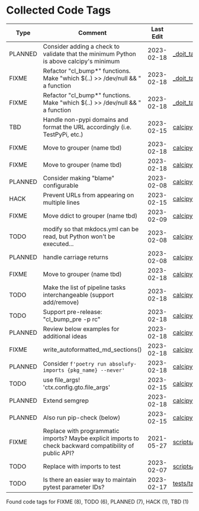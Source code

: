 # Collected Code Tags

| Type    | Comment                                                                                                  | Last Edit   | Source File                                                                                                                                                                                                                |
|---------|----------------------------------------------------------------------------------------------------------|-------------|----------------------------------------------------------------------------------------------------------------------------------------------------------------------------------------------------------------------------|
| PLANNED | Consider adding a check to validate that the minimum Python is above calcipy's minimum                   | 2023-02-18  | [_doit_tasks/_doit_globals.py:143](https://github.com/KyleKing/calcipy/blame/calcipy-v1/_doit_tasks/_doit_globals.py#L143)                                                                                                                                                                                                                            |
| FIXME   | Refactor "cl_bump*" functions. Make "which $(..) >> /dev/null && " a function                            | 2023-02-18  | [_doit_tasks/doc.py:86](https://github.com/KyleKing/calcipy/blame/calcipy-v1/_doit_tasks/doc.py#L86)                                                                                                                                                                                                                            |
| FIXME   | Refactor "cl_bump*" functions. Make "which $(..) >> /dev/null && " a function                            | 2023-02-18  | [_doit_tasks/doc.py:107](https://github.com/KyleKing/calcipy/blame/calcipy-v1/_doit_tasks/doc.py#L107)                                                                                                                                                                                                                            |
| TBD     | Handle non-pypi domains and format the URL accordingly (i.e. TestPyPi, etc.)                             | 2023-02-15  | [calcipy/check_for_stale_packages/_check_for_stale_packages.py:174](https://github.com/KyleKing/calcipy/blame/a77ee851ac5c6631b011e8a3239b804e1290eba6/calcipy/check_for_stale_packages/_check_for_stale_packages.py#L176) |
| FIXME   | Move to grouper (name tbd)                                                                               | 2023-02-18  | [calcipy/code_tag_collector/_collector.py:15](https://github.com/KyleKing/calcipy/blame/06d07104f0b3d65c62d6ea583600368e601ea511/calcipy/code_tag_collector/_collector.py#L15)                                             |
| FIXME   | Move to grouper (name tbd)                                                                               | 2023-02-18  | [calcipy/code_tag_collector/_collector.py:19](https://github.com/KyleKing/calcipy/blame/06d07104f0b3d65c62d6ea583600368e601ea511/calcipy/code_tag_collector/_collector.py#L19)                                             |
| PLANNED | Consider making "blame" configurable                                                                     | 2023-02-08  | [calcipy/code_tag_collector/_collector.py:192](https://github.com/KyleKing/calcipy/blame/36798d3196b2e161c1c9085f2536f77f12c7ed23/calcipy/code_tag_collector/_collector.py#L193)                                           |
| HACK    | Prevent URLs from appearing on multiple lines                                                            | 2023-02-15  | [calcipy/code_tag_collector/_collector.py:229](https://github.com/KyleKing/calcipy/blame/f33a80e423c18b742d2b8c3fb73e2481e66d4afe/calcipy/code_tag_collector/_collector.py#L230)                                           |
| FIXME   | Move ddict to grouper (name tbd)                                                                         | 2023-02-09  | [calcipy/dot_dict/_dot_dict.py:3](https://github.com/KyleKing/calcipy/blame/d8711105a1240df7eafd737834af9f5928474fbe/calcipy/dot_dict/_dot_dict.py#L3)                                                                     |
| TODO    | modify so that mkdocs.yml can be read, but Python won't be executed...                                   | 2023-02-08  | [calcipy/file_helpers.py:124](https://github.com/KyleKing/calcipy/blame/36798d3196b2e161c1c9085f2536f77f12c7ed23/calcipy/file_helpers.py#L98)                                                                              |
| PLANNED | handle carriage returns                                                                                  | 2023-02-08  | [calcipy/file_helpers.py:191](https://github.com/KyleKing/calcipy/blame/36798d3196b2e161c1c9085f2536f77f12c7ed23/calcipy/file_helpers.py#L165)                                                                             |
| FIXME   | Move to grouper (name tbd)                                                                               | 2023-02-18  | [calcipy/file_search.py:8](https://github.com/KyleKing/calcipy/blame/a3683c23b8f72e5dd5f3614b6dcd6b20aa3c228c/calcipy/file_search.py#L8)                                                                                   |
| TODO    | Make the list of pipeline tasks interchangeable (support add/remove)                                     | 2023-02-18  | [calcipy/tasks/all_tasks.py:63](https://github.com/KyleKing/calcipy/blame/519bd4c422ec48d6b88bee1d185a92173c3544fc/calcipy/tasks/all_tasks.py#L62)                                                                         |
| TODO    | Support pre-release: "cl_bump_pre -p rc"                                                                 | 2023-02-18  | [calcipy/tasks/all_tasks.py:73](https://github.com/KyleKing/calcipy/blame/519bd4c422ec48d6b88bee1d185a92173c3544fc/calcipy/tasks/all_tasks.py#L72)                                                                         |
| PLANNED | Review below examples for additional ideas                                                               | 2023-02-18  | [calcipy/tasks/all_tasks.py:91](https://github.com/KyleKing/calcipy/blame/902598982f9ae03701c7768488039b2291b5b80c/calcipy/tasks/all_tasks.py#L63)                                                                         |
| FIXME   | write_autoformatted_md_sections()                                                                        | 2023-02-18  | [calcipy/tasks/doc.py:63](https://github.com/KyleKing/calcipy/blame/calcipy-v1/calcipy/tasks/doc.py#L63)                                                                                                                                                                                                                            |
| PLANNED | Consider `f'poetry run absolufy-imports {pkg_name} --never'`                                             | 2023-02-18  | [calcipy/tasks/lint.py:19](https://github.com/KyleKing/calcipy/blame/c6f79b9e2f60a1812b9c7ed44b098a1809340738/calcipy/tasks/lint.py#L22)                                                                                   |
| TODO    | use file_args! 'ctx.config.gto.file_args'                                                                | 2023-02-15  | [calcipy/tasks/lint.py:34](https://github.com/KyleKing/calcipy/blame/6e4cb15bd1cdff319a384ef1ef1953bc1bfd41e0/calcipy/tasks/lint.py#L37)                                                                                   |
| PLANNED | Extend semgrep                                                                                           | 2023-02-18  | [calcipy/tasks/lint.py:65](https://github.com/KyleKing/calcipy/blame/c6f79b9e2f60a1812b9c7ed44b098a1809340738/calcipy/tasks/lint.py#L68)                                                                                   |
| PLANNED | Also run pip-check (below)                                                                               | 2023-02-15  | [calcipy/tasks/stale.py:23](https://github.com/KyleKing/calcipy/blame/a77ee851ac5c6631b011e8a3239b804e1290eba6/calcipy/tasks/stale.py#L34)                                                                                 |
| FIXME   | Replace with programmatic imports? Maybe explicit imports to check backward compatibility of public API? | 2021-05-27  | [scripts/check_imports.py:7](https://github.com/KyleKing/calcipy/blame/ac4e3e2887a77953237e498b9d1fba750be49c7e/scripts/check_imports.py#L7)                                                                               |
| TODO    | Replace with imports to test                                                                             | 2023-02-07  | [scripts/check_imports.py:14](https://github.com/KyleKing/calcipy/blame/4187206c32b51e70f073c704305e798165631c74/scripts/check_imports.py#L14)                                                                             |
| TODO    | Is there an easier way to maintain pytest parameter IDs?                                                 | 2023-02-17  | [tests/tasks/test_test.py:12](https://github.com/KyleKing/calcipy/blame/785b9d1c3afda6fc5a2e46f2bc7d41ed2614da09/tests/tasks/test_test.py#L11)                                                                             |

Found code tags for FIXME (8), TODO (6), PLANNED (7), HACK (1), TBD (1)

<!-- calcipy:skip_tags -->
